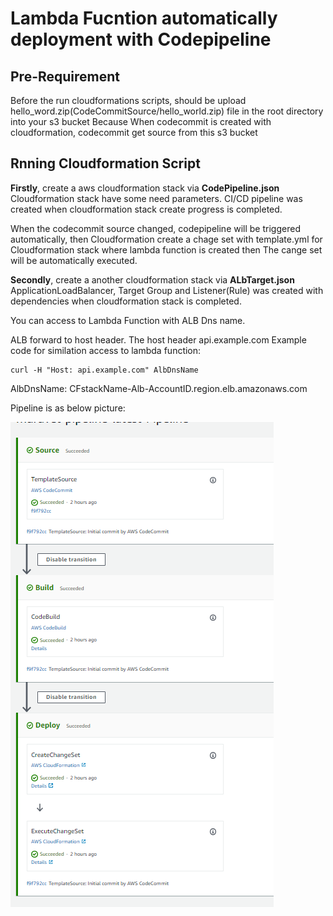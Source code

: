 # Lambda Fucntion automatically deployment with Codepipeline

## Pre-Requirement

Before the run cloudformations scripts, should be upload hello_word.zip(CodeCommitSource/hello_world.zip) file in the root directory into
your s3 bucket
Because When codecommit is created with cloudformation, codecommit get source from this s3 bucket 

## Rnning Cloudformation Script

**Firstly**, create a aws cloudformation stack via **CodePipeline.json**
Cloudformation stack have some need parameters.
CI/CD pipeline was created when cloudformation stack create progress is completed.

When the codecommit source changed, codepipeline will be triggered automatically, then Cloudformation create a chage set with template.yml
for Cloudformation stack where lambda function is created then The cange set will be automatically executed. 


**Secondly**, create a another cloudformation stack via **ALbTarget.json**
ApplicationLoadBalancer, Target Group and Listener(Rule) was created with dependencies when cloudformation stack is completed.

You can access to Lambda Function with ALB Dns name.

ALB forward to host header. The host header api.example.com
Example code for similation access to lambda function:

```
curl -H "Host: api.example.com" AlbDnsName
```

AlbDnsName: CFstackName-Alb-AccountID.region.elb.amazonaws.com

Pipeline is as below picture:

![Image description](https://github.com/murvetuslu/CodePipeline/blob/master/images/pipeline.PNG)
